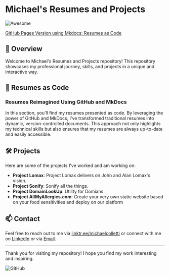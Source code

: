 # Michael's Resumes and Projects

![Awesome](https://img.shields.io/badge/Awesome-README-blue.svg)

[GitHub Pages Version using Mkdocs: Resumes as Code](https://michaelcolletti.github.io/resume-warehouse/)

## 🚀 Overview

Welcome to Michael's Resumes and Projects repository! This repository showcases my professional journey, skills, and projects in a unique and interactive way.

## 📄 Resumes as Code

### Resumes Reimagined Using GitHub and MkDocs

In this section, you'll find my resumes presented as code. By leveraging the power of GitHub and MkDocs, I've transformed traditional resumes into dynamic, version-controlled documents. This approach not only highlights my technical skills but also ensures that my resumes are always up-to-date and easily accessible.

## 🛠️ Projects

Here are some of the projects I've worked and am working on:

- **Project Lomax**: Project Lomax delivers on John and Alan Lomax's vision.
- **Project Sonify**: Sonify all the things.
- **Project DomainLookUp**: Utility for Domians.
- **Project AllMyAllergies.com**: Create your very own static website based on your food sensitivities and deploy on our platform 

## 📫 Contact

Feel free to reach out to me via [linktr.ee/michaelcolletti](linktr.ee/michaelcolletti) or connect with me on [LinkedIn](https://www.linkedin.com/in/michaelgcolletti) or via [Email](mailto:michael@cpossibilities.com).

---

Thank you for visiting my repository! I hope you find my work interesting and inspiring.

![GitHub](https://img.shields.io/github/followers/michaelcolletti?style=social)
